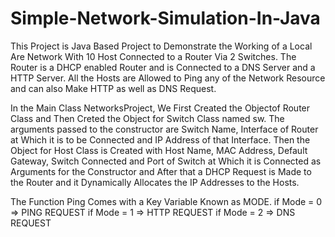 # Simple-Network-Simulation-In-Java
This Project is Java Based Project to Demonstrate the Working of a Local Are Network With 10 Host Connected to a Router Via 2 Switches. The Router is a DHCP enabled  Router and is Connected to a DNS Server and a HTTP Server. All the Hosts are Allowed to Ping any of the Network Resource and can also Make HTTP as well as DNS Request.

In the Main Class NetworksProject, We First Created the Objectof Router Class and Then Creted the Object for Switch Class named sw. The arguments passed to the constructor are Switch Name, Interface of Router at Which it is to be Connected and IP Address of that Interface. Then the Object for Host Class is Created with Host Name, MAC Address, Default Gateway, Switch Connected and Port of Switch at Which it is Connected as Arguments for the Constructor and After that a DHCP Request is Made to the Router and it Dynamically Allocates the IP Addresses to the Hosts. 

The Function Ping Comes with a Key Variable Known as MODE.
if Mode = 0 => PING REQUEST
if Mode = 1 => HTTP REQUEST
if Mode = 2 => DNS REQUEST
